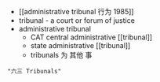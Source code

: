 - [[administrative tribunal 行为 1985]]
- tribunal - a court or forum of justice
- administrative tribunal
	- CAT central administrative [[tribunal]]
	- state administrative [[tribunal]]
	- tribunals 为  其他 事
```query 2021-12-31 00:28
"六三 Tribunals"
```
